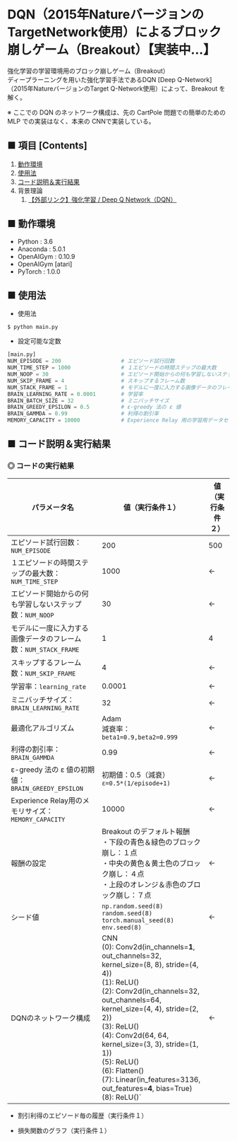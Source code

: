 # DQN（2015年NatureバージョンのTargetNetwork使用）によるブロック崩しゲーム（Breakout）【実装中...】
強化学習の学習環境用のブロック崩しゲーム（Breakout）<br>
ディープラーニングを用いた強化学習手法であるDQN [Deep Q-Network] （2015年NatureバージョンのTarget Q-Network使用）によって、Breakout を解く。<br>

※ ここでの DQN のネットワーク構成は、先の CartPole 問題での簡単のための MLP での実装はなく、本来の CNNで実装している。<br>

## ■ 項目 [Contents]
1. [動作環境](#動作環境)
1. [使用法](#使用法)
1. [コード説明＆実行結果](#コード説明＆実行結果)
1. 背景理論
    1. [【外部リンク】強化学習 / Deep Q Network（DQN）](http://yagami12.hatenablog.com/entry/2019/02/22/210608#DeepQNetwork)


## ■ 動作環境

- Python : 3.6
- Anaconda : 5.0.1
- OpenAIGym : 0.10.9
- OpenAIGym [atari]
- PyTorch : 1.0.0

## ■ 使用法

- 使用法
```
$ python main.py
```

- 設定可能な定数
```python
[main.py]
NUM_EPISODE = 200                   # エピソード試行回数
NUM_TIME_STEP = 1000                # １エピソードの時間ステップの最大数
NUM_NOOP = 30                       # エピソード開始からの何も学習しないステップ数
NUM_SKIP_FRAME = 4                  # スキップするフレーム数
NUM_STACK_FRAME = 1                 # モデルに一度に入力する画像データのフレーム数
BRAIN_LEARNING_RATE = 0.0001        # 学習率
BRAIN_BATCH_SIZE = 32               # ミニバッチサイズ
BRAIN_GREEDY_EPSILON = 0.5          # ε-greedy 法の ε 値
BRAIN_GAMMDA = 0.99                 # 利得の割引率
MEMORY_CAPACITY = 10000             # Experience Relay 用の学習用データセットのメモリの最大の長さ

```

<a id="コード説明＆実行結果"></a>

## ■ コード説明＆実行結果

### ◎ コードの実行結果

|パラメータ名|値（実行条件１）|値（実行条件２）|
|---|---|---|
|エピソード試行回数：`NUM_EPISODE`|200|500|
|１エピソードの時間ステップの最大数：`NUM_TIME_STEP`|1000|←|
|エピソード開始からの何も学習しないステップ数：`NUM_NOOP`|30|←|
|モデルに一度に入力する画像データのフレーム数：`NUM_STACK_FRAME`|1|4|
|スキップするフレーム数：`NUM_SKIP_FRAME`|4|←|
|学習率：`learning_rate`|0.0001|←|
|ミニバッチサイズ：`BRAIN_LEARNING_RATE`|32|←|
|最適化アルゴリズム|Adam<br>減衰率：`beta1=0.9,beta2=0.999`|←|
|利得の割引率：`BRAIN_GAMMDA`|0.99|←|
|ε-greedy 法の ε 値の初期値：`BRAIN_GREEDY_EPSILON`|初期値：0.5（減衰）<br>`ε=0.5*(1/episode+1)`|←|
|Experience Relay用のメモリサイズ：`MEMORY_CAPACITY`|10000|←|
|報酬の設定|Breakout のデフォルト報酬<br>・下段の青色＆緑色のブロック崩し：１点<br>・中央の黄色＆黄土色のブロック崩し：４点<br>・上段のオレンジ＆赤色のブロック崩し：７点|←|
|シード値|`np.random.seed(8)`<br>`random.seed(8)`<br>`torch.manual_seed(8)`<br>`env.seed(8)`|←|
|DQNのネットワーク構成|CNN<br>(0): Conv2d(in_channels=**1**, out_channels=32, kernel_size=(8, 8), stride=(4, 4))<br>(1): ReLU()<br>(2): Conv2d(in_channels=32, out_channels=64, kernel_size=(4, 4), stride=(2, 2))<br>(3): ReLU()<br>(4): Conv2d(64, 64, kernel_size=(3, 3), stride=(1, 1))<br>(5): ReLU()<br>(6): Flatten()<br>(7): Linear(in_features=3136, out_features=**4**, bias=True)<br>(8): ReLU()`|←|


- 割引利得のエピソード毎の履歴（実行条件１）<br>

- 損失関数のグラフ（実行条件１）<br>
